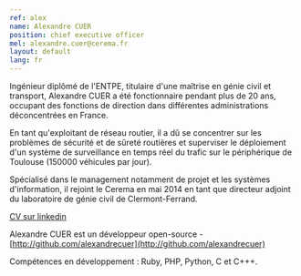 ```yaml
---
ref: alex
name: Alexandre CUER
position: chief executive officer
mel: alexandre.cuer@cerema.fr
layout: default
lang: fr
---
```

Ingénieur diplômé de l'ENTPE, titulaire d'une maîtrise en génie civil et transport, Alexandre CUER a été fonctionnaire pendant plus de 20 ans, occupant des fonctions de direction dans différentes administrations déconcentrées en France. 

En tant qu'exploitant de réseau routier, il a dû se concentrer sur les problèmes de sécurité et de sûreté routières et superviser le déploiement d'un système de surveillance en temps réel du trafic sur le périphérique de Toulouse (150000 véhicules par jour). 

Spécialisé dans le management notamment de projet et les systèmes d'information, il rejoint le Cerema en mai 2014 en tant que directeur adjoint du laboratoire de génie civil de Clermont-Ferrand.

[CV sur linkedin](https://www.linkedin.com/in/alexandre-cuer-832ba971)

Alexandre CUER est un développeur open-source - [http://github.com/alexandrecuer](http://github.com/alexandrecuer)

Compétences en développement : Ruby, PHP, Python, C et C+++.
